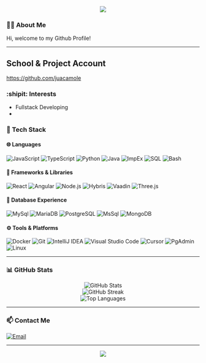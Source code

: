 <!-- Header -->
<p align="center">
  <img src="https://capsule-render.vercel.app/api?type=waving&color=gradient&height=200&section=header&text=Hi%20👋%20I'm%20Juan&fontSize=35&fontColor=white"/>
</p>

<!-- About Me -->
### 🧑‍💻 About Me

Hi, welcome to my Github Profile!

---

## School & Project Account
https://github.com/juacamole

### :shipit: Interests

- Fullstack Developing
- 

### 🔧 Tech Stack

#### 🌐 Languages
![JavaScript](https://img.shields.io/badge/-JavaScript-F7DF1E?logo=javascript&logoColor=black&style=flat)
![TypeScript](https://img.shields.io/badge/-TypeScript-3178C6?logo=typescript&logoColor=white&style=flat)
![Python](https://img.shields.io/badge/-Python-3776AB?logo=python&logoColor=white&style=flat)
![Java](https://img.shields.io/badge/-Java-007396?logo=java&logoColor=white&style=flat)
![ImpEx](https://img.shields.io/badge/-ImpEx-d15a86?logo=ImpEx&logoColor=white&style=flat)
![SQL](https://img.shields.io/badge/-SQL-87c99f?logo=SQL&logoColor=white&style=flat)
![Bash](https://img.shields.io/badge/-Bash-e8df66?logo=Bash&logoColor=white&style=flat)

#### 🧰 Frameworks & Libraries
![React](https://img.shields.io/badge/-React-61DAFB?logo=react&logoColor=black&style=flat)
![Angular](https://img.shields.io/badge/-Angular-DD0031?logo=angular&logoColor=white&style=flat)
![Node.js](https://img.shields.io/badge/-Node.js-339933?logo=node.js&logoColor=white&style=flat)
![Hybris](https://img.shields.io/badge/-Hybris-03b1fc?logo=Hybris&logoColor=white&style=flat)
![Vaadin](https://img.shields.io/badge/-Vaadin-03befc?logo=Vaadin&logoColor=white&style=flat)
![Three.js](https://img.shields.io/badge/-Three.js-a99fbf?logo=Three.js&logoColor=white&style=flat)

#### 📎 Database Experience
![MySql](https://img.shields.io/badge/-MySql-227c8c?logo=MySql&logoColor=white&style=flat)
![MariaDB](https://img.shields.io/badge/-MariaDb-415bcc?logo=MariaDb&logoColor=white&style=flat)
![PostgreSQL](https://img.shields.io/badge/-Postgresql-104152?logo=Postgresql&logoColor=white&style=flat)
![MsSql](https://img.shields.io/badge/-mssql-f06559?logo=mssql&logoColor=white&style=flat)
![MongoDB](https://img.shields.io/badge/-mongodb-5fc94f?logo=mongodb&logoColor=white&style=flat)

#### ⚙️ Tools & Platforms
![Docker](https://img.shields.io/badge/-Docker-2496ED?logo=docker&logoColor=white&style=flat)
![Git](https://img.shields.io/badge/-Git-F05032?logo=git&logoColor=white&style=flat)
![IntelliJ IDEA](https://img.shields.io/badge/-IntelliJ%20IDEA-000000?logo=intellij-idea&logoColor=white&style=flat)
![Visual Studio Code](https://img.shields.io/badge/-VSCode-5ec4ff?logo=VSCode&logoColor=white&style=flat)
![Cursor](https://img.shields.io/badge/-Cursor-3d3645?logo=Cursor&logoColor=white&style=flat)
![PgAdmin](https://img.shields.io/badge/-PgAdmin-8adbff?logo=PgAdmin&logoColor=white&style=flat)
![Linux](https://img.shields.io/badge/-Linux-FCC624?logo=linux&logoColor=black&style=flat)

---

### 📊 GitHub Stats

<p align="center">
  <img src="https://github-readme-stats.vercel.app/api?username=juanluethy&theme=radical&show_icons=true&hide_border=true&count_private=true" alt="GitHub Stats"/>
  <br/>
  <img src="https://github-readme-streak-stats.herokuapp.com/?user=juanluethy&theme=radical&hide_border=true" alt="GitHub Streak"/>
  <br/>
  <img src="https://github-readme-stats.vercel.app/api/top-langs/?username=juanluethy&layout=compact&theme=radical&hide_border=true" alt="Top Languages"/>
</p>

---

### 📫 Contact Me

[![Email](https://img.shields.io/badge/-Email-D14836?logo=gmail&logoColor=white&style=flat)](mailto:juan.luethy@gmail.com)

---

<!-- Footer -->
<p align="center">
  <img src="https://capsule-render.vercel.app/api?type=waving&color=gradient&height=150&section=footer"/>
</p>
